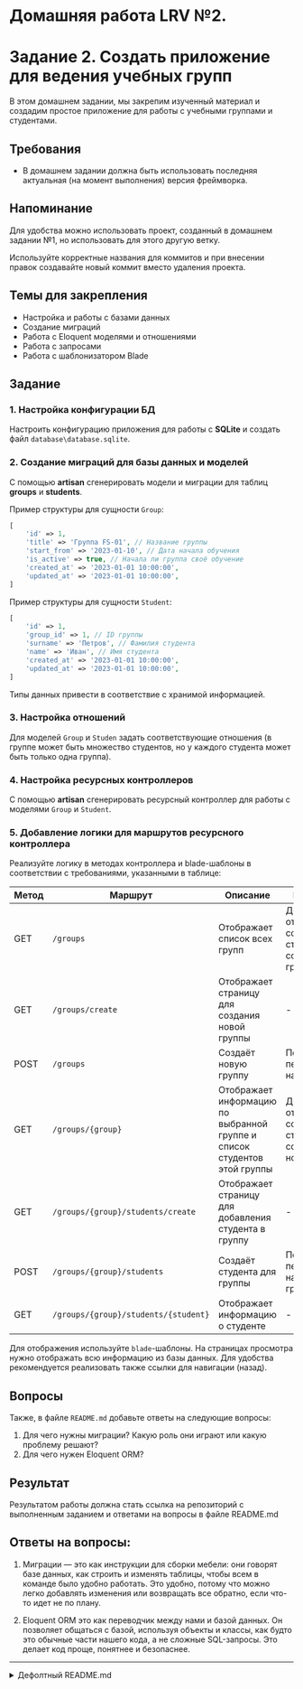 # Домашняя работа LRV №2.

# Задание 2. Создать приложение для ведения учебных групп

В этом домашнем задании, мы закрепим изученный материал и создадим простое приложение для работы с учебными группами и студентами.

## Требования

- В домашнем задании должна быть использовать последняя актуальная (на момент выполнения) версия фреймворка.

## Напоминание

Для удобства можно использовать проект, созданный в домашнем задании №1, но использовать для этого другую ветку.

Используйте корректные названия для коммитов и при внесении правок создавайте новый коммит вместо удаления проекта.

## Темы для закрепления

- Настройка и работы с базами данных
- Создание миграций
- Работа с Eloquent моделями и отношениями
- Работа с запросами
- Работа с шаблонизатором Blade

## Задание

### 1. Настройка конфигурации БД
Настроить конфигурацию приложения для работы с **SQLite** и создать файл `database\database.sqlite`.

### 2. Создание миграций для базы данных и моделей
С помощью **artisan** сгенерировать модели и миграции для таблиц **groups** и **students**.

Пример структуры для сущности `Group`:
```php
[
    'id' => 1,
    'title' => 'Группа FS-01', // Название группы
    'start_from' => '2023-01-10', // Дата начала обучения
    'is_active' => true, // Начала ли группа своё обучение
    'created_at' => '2023-01-01 10:00:00',
    'updated_at' => '2023-01-01 10:00:00',
]
```

Пример структуры для сущности `Student`:
```php
[
    'id' => 1,
    'group_id' => 1, // ID группы
    'surname' => 'Петров', // Фамилия студента
    'name' => 'Иван', // Имя студента
    'created_at' => '2023-01-01 10:00:00',
    'updated_at' => '2023-01-01 10:00:00',
]
```

Типы данных привести в соответствие с хранимой информацией.

### 3. Настройка отношений
Для моделей `Group` и `Studen` задать соответствующие отношения (в группе может быть множество студентов, но у каждого студента может быть только одна группа).

### 4. Настройка ресурсных контроллеров
С помощью **artisan** сгенерировать ресурсный контроллер для работы с моделями `Group` и `Student`.

### 5. Добавление логики для маршрутов ресурсного контроллера
Реализуйте логику в методах контроллера и blade-шаблоны в соответствии с требованиями, указанными в таблице:

| Метод | Маршрут                              | Описание                                                                 | Примечание                                                      |
|-------|--------------------------------------|--------------------------------------------------------------------------|-----------------------------------------------------------------|
| GET   | `/groups`                            | Отображает список всех групп                                             | Должна отображаться ссылка на страницу создания новой группы    |
| GET   | `/groups/create`                     | Отображает страницу для создания новой группы                            | -                                                               |
| POST  | `/groups`                            | Создаёт новую группу                                                     | После создания перенаправлять на список групп                   |
| GET   | `/groups/{group}`                    | Отображает информацию по выбранной группе и список студентов этой группы | Должна отображаться ссылка на страницу создания нового студента |
| GET   | `/groups/{group}/students/create`    | Отображает страницу для добавления студента в группу                     | -                                                               |
| POST  | `/groups/{group}/students`           | Создаёт студента для группы                                              | После создания перенаправлять на страницу группы                |
| GET   | `/groups/{group}/students/{student}` | Отображает информацию о студенте                                         | -                                                               |

Для отображения используйте `blade`-шаблоны. На страницах просмотра нужно отображать всю информацию из базы данных.
Для удобства рекомендуется реализовать также ссылки для навигации (назад).

## Вопросы

Также, в файле `README.md` добавьте ответы на следующие вопросы:
1. Для чего нужны миграции? Какую роль они играют или какую проблему решают?
2. Для чего нужен Eloquent ORM? 

## Результат

Результатом работы должна стать ссылка на репозиторий с выполненным заданием и ответами на вопросы в файле README.md

## Ответы на вопросы:

1. Миграции — это как инструкции для сборки мебели: они говорят базе данных, как строить и изменять таблицы, чтобы всем в команде было удобно работать. Это удобно, потому что можно легко добавлять изменения или возвращать все обратно, если что-то идет не по плану.

2. Eloquent ORM это как переводчик между нами и базой данных. Он позволяет общаться с базой, используя объекты и классы, как будто это обычные части нашего кода, а не сложные SQL-запросы. Это делает код проще, понятнее и безопаснее.

---

<details>
  <summary>Дефолтный README.md</summary>

<p align="center"><a href="https://laravel.com" target="_blank"><img src="https://raw.githubusercontent.com/laravel/art/master/logo-lockup/5%20SVG/2%20CMYK/1%20Full%20Color/laravel-logolockup-cmyk-red.svg" width="400" alt="Laravel Logo"></a></p>

<p align="center">
<a href="https://github.com/laravel/framework/actions"><img src="https://github.com/laravel/framework/workflows/tests/badge.svg" alt="Build Status"></a>
<a href="https://packagist.org/packages/laravel/framework"><img src="https://img.shields.io/packagist/dt/laravel/framework" alt="Total Downloads"></a>
<a href="https://packagist.org/packages/laravel/framework"><img src="https://img.shields.io/packagist/v/laravel/framework" alt="Latest Stable Version"></a>
<a href="https://packagist.org/packages/laravel/framework"><img src="https://img.shields.io/packagist/l/laravel/framework" alt="License"></a>
</p>

## About Laravel

Laravel is a web application framework with expressive, elegant syntax. We believe development must be an enjoyable and creative experience to be truly fulfilling. Laravel takes the pain out of development by easing common tasks used in many web projects, such as:

- [Simple, fast routing engine](https://laravel.com/docs/routing).
- [Powerful dependency injection container](https://laravel.com/docs/container).
- Multiple back-ends for [session](https://laravel.com/docs/session) and [cache](https://laravel.com/docs/cache) storage.
- Expressive, intuitive [database ORM](https://laravel.com/docs/eloquent).
- Database agnostic [schema migrations](https://laravel.com/docs/migrations).
- [Robust background job processing](https://laravel.com/docs/queues).
- [Real-time event broadcasting](https://laravel.com/docs/broadcasting).

Laravel is accessible, powerful, and provides tools required for large, robust applications.

## Learning Laravel

Laravel has the most extensive and thorough [documentation](https://laravel.com/docs) and video tutorial library of all modern web application frameworks, making it a breeze to get started with the framework.

You may also try the [Laravel Bootcamp](https://bootcamp.laravel.com), where you will be guided through building a modern Laravel application from scratch.

If you don't feel like reading, [Laracasts](https://laracasts.com) can help. Laracasts contains thousands of video tutorials on a range of topics including Laravel, modern PHP, unit testing, and JavaScript. Boost your skills by digging into our comprehensive video library.

## Laravel Sponsors

We would like to extend our thanks to the following sponsors for funding Laravel development. If you are interested in becoming a sponsor, please visit the [Laravel Partners program](https://partners.laravel.com).

### Premium Partners

- **[Vehikl](https://vehikl.com/)**
- **[Tighten Co.](https://tighten.co)**
- **[WebReinvent](https://webreinvent.com/)**
- **[Kirschbaum Development Group](https://kirschbaumdevelopment.com)**
- **[64 Robots](https://64robots.com)**
- **[Curotec](https://www.curotec.com/services/technologies/laravel/)**
- **[Cyber-Duck](https://cyber-duck.co.uk)**
- **[DevSquad](https://devsquad.com/hire-laravel-developers)**
- **[Jump24](https://jump24.co.uk)**
- **[Redberry](https://redberry.international/laravel/)**
- **[Active Logic](https://activelogic.com)**
- **[byte5](https://byte5.de)**
- **[OP.GG](https://op.gg)**

## Contributing

Thank you for considering contributing to the Laravel framework! The contribution guide can be found in the [Laravel documentation](https://laravel.com/docs/contributions).

## Code of Conduct

In order to ensure that the Laravel community is welcoming to all, please review and abide by the [Code of Conduct](https://laravel.com/docs/contributions#code-of-conduct).

## Security Vulnerabilities

If you discover a security vulnerability within Laravel, please send an e-mail to Taylor Otwell via [taylor@laravel.com](mailto:taylor@laravel.com). All security vulnerabilities will be promptly addressed.

## License

The Laravel framework is open-sourced software licensed under the [MIT license](https://opensource.org/licenses/MIT).

</details>
